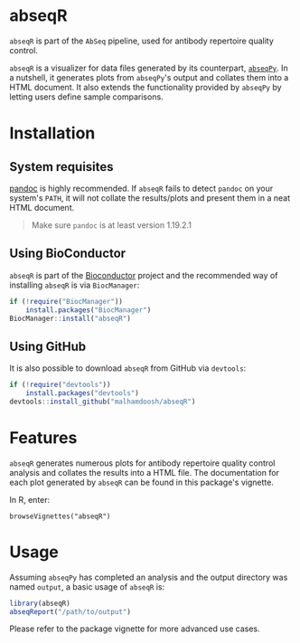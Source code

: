 # abseqR

`abseqR` is part of the `AbSeq` pipeline, used for antibody repertoire quality
control.

`abseqR` is a visualizer for data files generated by its counterpart,
[`abseqPy`](https://github.com/malhamdoosh/abseqPy).
In a nutshell, it generates plots from `abseqPy`'s output and
collates them into a HTML document. It also extends the functionality
provided by `abseqPy` by letting users define sample comparisons.


# Installation

## System requisites

[pandoc](http://pandoc.org/installing.html) is highly
recommended. If `abseqR` fails to detect `pandoc` on your
system's `PATH`, it will not collate the results/plots and present
them in a neat HTML document.

> Make sure `pandoc` is at least version 1.19.2.1


## Using BioConductor

`abseqR` is part of the [Bioconductor](http://bioconductor.org/) project
and the recommended way of installing `abseqR` is via `BiocManager`:

```r
if (!require("BiocManager"))
    install.packages("BiocManager")
BiocManager::install("abseqR")
```

## Using GitHub

It is also possible to download `abseqR` from GitHub via `devtools`:
```r
if (!require("devtools"))
    install.packages("devtools")
devtools::install_github("malhamdoosh/abseqR")
```


# Features

`abseqR` generates numerous plots for antibody repertoire quality control analysis
and collates the results into a HTML file. The documentation for each
plot generated by `abseqR` can be found in this package's vignette.

In R, enter:

```{r}
browseVignettes("abseqR")
```


# Usage

Assuming `abseqPy` has completed an analysis and the output directory was
named `output`, a basic usage of `abseqR` is:

```r
library(abseqR)
abseqReport("/path/to/output")
```

Please refer to the package vignette for more advanced use cases.
